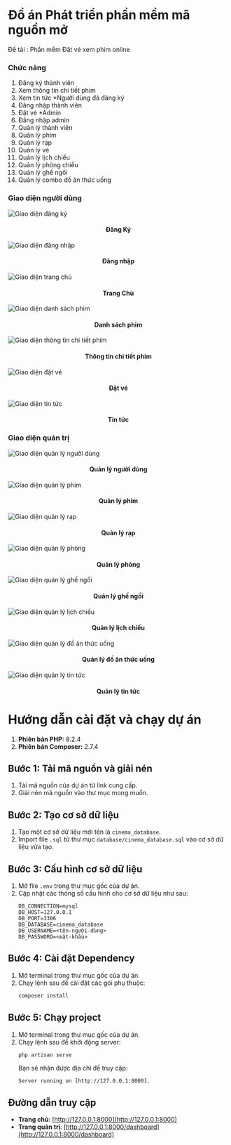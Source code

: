 <!-- author: hgbaodev -->
# Đồ án Phát triển phần mềm mã nguồn mở
Đề tài : Phần mềm Đặt vé xem phim online

### Chức năng
1. Đăng ký thành viên
2. Xem thông tin chi tiết phim
3. Xem tin tức
*Người dùng đã đăng ký
4. Đăng nhập thành viên
5. Đặt vé
*Admin
6. Đăng nhập admin
7. Quản lý thành viên
8. Quản lý phim
9. Quản lý rạp 
10. Quản lý vé
11. Quản lý lịch chiếu
12. Quản lý phòng chiếu
13. Quản lý ghế ngồi
14. Quản lý combo đồ ăn thức uống

### Giao diện người dùng

![Giao diện đăng ký](./public/hinhanhGiaodien/Client/Register.png)
<h4 align="center">Đăng Ký</h4>

![Giao diện đăng nhập](./public/hinhanhGiaodien/Client/Login.png)
<h4 align="center">Đăng nhập</h4>

![Giao diện trang chủ](./public/hinhanhGiaodien/Client/home.png)
<h4 align="center">Trang Chủ</h4>

![Giao diện danh sách phim](./public/hinhanhGiaodien/Client/movie.png)
<h4 align="center">Danh sách phim</h4>

![Giao diện thông tin chi tiết phim](./public/hinhanhGiaodien/Client/movieDetails.png)
<h4 align="center">Thông tin chi tiết phim</h4>

![Giao diện đặt vé](./public/hinhanhGiaodien/Client/datve.png)
<h4 align="center">Đặt vé</h4>

![Giao diện tin tức](./public/hinhanhGiaodien/Client/tintuc.png)
<h4 align="center">Tin tức</h4>

### Giao diện quản trị

![Giao diện quản lý người dùng](./public/hinhanhGiaodien/Admin/QLUser.png)
<h4 align="center">Quản lý người dùng</h4>

![Giao diện quản lý phim](./public/hinhanhGiaodien/Admin/QLPhim.png)
<h4 align="center">Quản lý phim</h4>

![Giao diện quản lý rạp](./public/hinhanhGiaodien/Admin/QLRap.png)
<h4 align="center">Quản lý rạp</h4>

![Giao diện quản lý phòng](./public/hinhanhGiaodien/Admin/QLPhong.png)
<h4 align="center">Quản lý phòng</h4>

![Giao diện quản lý ghế ngồi](./public/hinhanhGiaodien/Admin/QLGhe.png)
<h4 align="center">Quản lý ghế ngồi</h4>

![Giao diện quản lý lịch chiếu](./public/hinhanhGiaodien/Admin/QLLichChieu.png)
<h4 align="center">Quản lý lịch chiếu</h4>

![Giao diện quản lý đồ ăn thức uống](./public/hinhanhGiaodien/Admin/QLCombo.png)
<h4 align="center">Quản lý đồ ăn thức uống</h4>

![Giao diện quản lý tin tức](./public/hinhanhGiaodien/Admin/QLTinTuc.png)
<h4 align="center">Quản lý tin tức</h4>

# Hướng dẫn cài đặt và chạy dự án 

1. **Phiên bản PHP:** 8.2.4
2. **Phiên bản Composer:** 2.7.4

## Bước 1: Tải mã nguồn và giải nén

1. Tải mã nguồn của dự án từ link cung cấp.
2. Giải nén mã nguồn vào thư mục mong muốn.

## Bước 2: Tạo cơ sở dữ liệu

1. Tạo một cơ sở dữ liệu mới tên là `cinema_database`.
2. Import file `.sql` từ thư mục `database/cinema_database.sql` vào cơ sở dữ liệu vừa tạo.

## Bước 3: Cấu hình cơ sở dữ liệu

1. Mở file `.env` trong thư mục gốc của dự án.
2. Cập nhật các thông số cấu hình cho cơ sở dữ liệu như sau:
    ```env
    DB_CONNECTION=mysql
    DB_HOST=127.0.0.1
    DB_PORT=3306
    DB_DATABASE=cinema_database
    DB_USERNAME=<tên-người-dùng>
    DB_PASSWORD=<mật-khẩu>
    ```

## Bước 4: Cài đặt Dependency

1. Mở terminal trong thư mục gốc của dự án.
2. Chạy lệnh sau để cài đặt các gói phụ thuộc:
    ```bash
    composer install
    ```

## Bước 5: Chạy project

1. Mở terminal trong thư mục gốc của dự án.
2. Chạy lệnh sau để khởi động server:
    ```bash
    php artisan serve
    ```
    Bạn sẽ nhận được địa chỉ để truy cập:  
    ```
    Server running on [http://127.0.0.1:8000].
    ```

## Đường dẫn truy cập

- **Trang chủ**: [http://127.0.0.1:8000](http://127.0.0.1:8000)
- **Trang quản trị**: [http://127.0.0.1:8000/dashboard](http://127.0.0.1:8000/dashboard)
